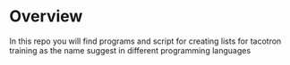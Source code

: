 # Overview
In this repo you will find programs and script for creating lists for tacotron training as the name suggest in different programming languages


